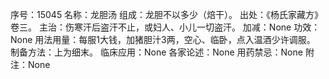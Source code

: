 序号：15045
名称：龙胆汤
组成：龙胆不以多少（焙干）。
出处：《杨氏家藏方》卷三。
主治：伤寒汗后盗汗不止，或妇人、小儿一切盗汗。
加减：None
功效：None
用法用量：每服1大钱，加猪胆汁3两，空心、临卧，点入温酒少许调服。
制备方法：上为细末。
临床应用：None
各家论述：None
用药禁忌：None
附注：None
